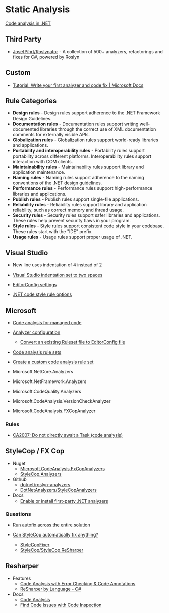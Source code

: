 # Static Analysis


[Code analysis in .NET](https://docs.microsoft.com/en-us/dotnet/fundamentals/code-analysis/overview)

## Third Party

* [JosefPihrt/Roslynator](https://github.com/JosefPihrt/Roslynator) - A collection of 500+ analyzers, refactorings and fixes for C#, powered by Roslyn

## Custom

* [Tutorial: Write your first analyzer and code fix | Microsoft Docs](https://docs.microsoft.com/en-us/dotnet/csharp/roslyn-sdk/tutorials/how-to-write-csharp-analyzer-code-fix)

## Rule Categories

* **Design rules** - Design rules support adherence to the .NET Framework Design Guidelines.
* **Documentation rules** - Documentation rules support writing well-documented libraries through the correct use of XML documentation comments for externally visible APIs.
* **Globalization rules** - Globalization rules support world-ready libraries and applications.
* **Portability and interoperability rules** - Portability rules support portability across different platforms. Interoperability rules support interaction with COM clients.
* **Maintainability rules** - Maintainability rules support library and application maintenance.
* **Naming rules** - Naming rules support adherence to the naming conventions of the .NET design guidelines.
* **Performance rules** - Performance rules support high-performance libraries and applications.
* **Publish rules** - Publish rules support single-file applications.
* **Reliability rules** - Reliability rules support library and application reliability, such as correct memory and thread usage.
* **Security rules** - Security rules support safer libraries and applications. These rules help prevent security flaws in your program.
* **Style rules** - Style rules support consistent code style in your codebase. These rules start with the "IDE" prefix.
* **Usage rules** - Usage rules support proper usage of .NET.



## Visual Studio

* New line uses indentation of 4 instead of 2

* [Visual Studio indentation set to two spaces](https://stackoverflow.com/q/49378798/1366033)
* [EditorConfig settings](https://docs.microsoft.com/en-us/visualstudio/ide/create-portable-custom-editor-options?view=vs-2019)
* [.NET code style rule options](https://docs.microsoft.com/en-us/dotnet/fundamentals/code-analysis/code-style-rule-options)


## Microsoft

* [Code analysis for managed code](https://docs.microsoft.com/en-us/visualstudio/code-quality/code-analysis-for-managed-code-overview?view=vs-2019)
* [Analyzer configuration](https://docs.microsoft.com/en-us/visualstudio/code-quality/use-roslyn-analyzers?view=vs-2019)
  * [Convert an existing Ruleset file to EditorConfig file](https://docs.microsoft.com/en-us/visualstudio/code-quality/use-roslyn-analyzers?view=vs-2019#convert-an-existing-ruleset-file-to-editorconfig-file)
* [Code analysis rule sets](https://docs.microsoft.com/en-us/visualstudio/code-quality/using-rule-sets-to-group-code-analysis-rules?view=vs-2019)
* [Create a custom code analysis rule set](https://docs.microsoft.com/en-us/visualstudio/code-quality/how-to-create-a-custom-rule-set?view=vs-2019)

* Microsoft.NetCore.Analyzers
* Microsoft.NetFramework.Analyzers
* Microsoft.CodeQuality.Analyzers
* Microsoft.CodeAnalysis.VersionCheckAnalyzer
* Microsoft.CodeAnalysis.FXCopAnalyzer

### Rules

* [CA2007: Do not directly await a Task (code analysis)](https://docs.microsoft.com/en-us/dotnet/fundamentals/code-analysis/quality-rules/ca2007)



## StyleCop / FX Cop

* Nuget
  * [Microsoft.CodeAnalysis.FxCopAnalyzers](https://www.nuget.org/packages/Microsoft.CodeAnalysis.FxCopAnalyzers)
  * [StyleCop.Analyzers](https://www.nuget.org/packages/StyleCop.Analyzers/1.2.0-beta.333)
* Github
  * [dotnet/roslyn-analyzers](https://github.com/dotnet/roslyn-analyzers)
  * [DotNetAnalyzers/StyleCopAnalyzers](https://github.com/DotNetAnalyzers/StyleCopAnalyzers)
* Docs
  * [Enable or install first-party .NET analyzers](https://docs.microsoft.com/en-us/visualstudio/code-quality/install-net-analyzers?view=vs-2019)

### Questions

* [Run autofix across the entire solution](https://github.com/DotNetAnalyzers/StyleCopAnalyzers/issues/2147)

* [Can StyleCop automatically fix anything?](https://stackoverflow.com/questions/832209/can-stylecop-automatically-fix-anything)
  * [StyleCopFixer](https://marketplace.visualstudio.com/items?itemName=c0x3y.StyleCopFixer)
  * [StyleCop/StyleCop.ReSharper](https://github.com/StyleCop/StyleCop.ReSharper)

## Resharper

* Features
  * [Code Analysis with Error Checking & Code Annotations](https://www.jetbrains.com/resharper/features/code_analysis.html)
  * [ReSharper by Language - C#](https://www.jetbrains.com/help/resharper/Languages_CSharp.html)
* Docs
  * [Code Analysis](https://www.jetbrains.com/help/resharper/Code_Analysis__Index.html)
  * [Find Code Issues with Code Inspection](https://www.jetbrains.com/help/resharper/Finding_Code_Issues.html)
